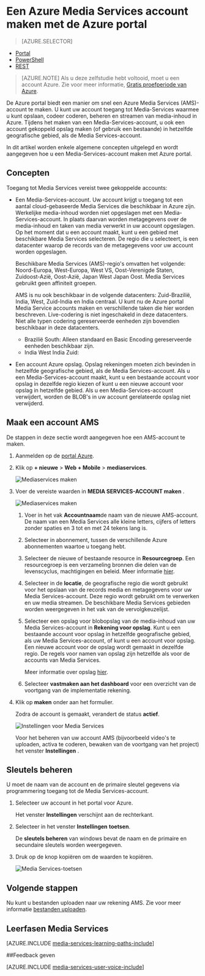 <properties
    pageTitle=" Een Azure Media Services-account maken met Azure portal | Microsoft Azure"
    description="Deze zelfstudie doorloopt u de stappen voor het maken van een account Azure Media Services met Azure portal."
    services="media-services"
    documentationCenter=""
    authors="Juliako"
    manager="erikre"
    editor=""/>

<tags
    ms.service="media-services"
    ms.workload="media"
    ms.tgt_pltfrm="na"
    ms.devlang="na"
    ms.topic="get-started-article"
    ms.date="10/24/2016"
    ms.author="juliako"/>


# <a name="create-an-azure-media-services-account-using-the-azure-portal"></a>Een Azure Media Services account maken met de Azure portal

> [AZURE.SELECTOR]
- [Portal](media-services-portal-create-account.md)
- [PowerShell](media-services-manage-with-powershell.md)
- [REST](http://msdn.microsoft.com/library/azure/dn194267.aspx)

> [AZURE.NOTE] Als u deze zelfstudie hebt voltooid, moet u een account Azure. Zie voor meer informatie, [Gratis proefperiode van Azure](https://azure.microsoft.com/pricing/free-trial/). 

De Azure portal biedt een manier om snel een Azure Media Services (AMS)-account te maken. U kunt uw account toegang tot Media-Services waarmee u kunt opslaan, codeer coderen, beheren en streamen van media-inhoud in Azure. Tijdens het maken van een Media-Services-account, u ook een account gekoppeld opslag maken (of gebruik een bestaande) in hetzelfde geografische gebied, als de Media Services-account.

In dit artikel worden enkele algemene concepten uitgelegd en wordt aangegeven hoe u een Media-Services-account maken met Azure portal.

## <a name="concepts"></a>Concepten

Toegang tot Media Services vereist twee gekoppelde accounts:

- Een Media-Services-account. Uw account krijgt u toegang tot een aantal cloud-gebaseerde Media Services die beschikbaar in Azure zijn. Werkelijke media-inhoud worden niet opgeslagen met een Media-Services-account. In plaats daarvan worden metagegevens over de media-inhoud en taken van media verwerkt in uw account opgeslagen. Op het moment dat u een account maakt, kunt u een gebied met beschikbare Media Services selecteren. De regio die u selecteert, is een datacenter waarop de records van de metagegevens voor uw account worden opgeslagen.

    Beschikbare Media Services (AMS)-regio's omvatten het volgende: Noord-Europa, West-Europa, West VS, Oost-Verenigde Staten, Zuidoost-Azië, Oost-Azië, Japan West Japan Oost. Media Services gebruikt geen affiniteit groepen.
    
    AMS is nu ook beschikbaar in de volgende datacenters: Zuid-Brazilië, India, West, Zuid-India en India centraal. U kunt nu de Azure portal Media Service accounts maken en verschillende taken die hier worden beschreven. Live-codering is niet ingeschakeld in deze datacenters. Niet alle typen codering gereserveerde eenheden zijn bovendien beschikbaar in deze datacenters.
    
    - Brazilië South: Alleen standaard en Basic Encoding gereserveerde eenheden beschikbaar zijn.
    - India West India Zuid: 

- Een account Azure opslag. Opslag rekeningen moeten zich bevinden in hetzelfde geografische gebied, als de Media Services-account. Als u een Media-Services-account maakt, kunt u een bestaande account voor opslag in dezelfde regio kiezen of kunt u een nieuwe account voor opslag in hetzelfde gebied. Als u een Media-Services-account verwijdert, worden de BLOB's in uw account gerelateerde opslag niet verwijderd.

## <a name="create-an-ams-account"></a>Maak een account AMS

De stappen in deze sectie wordt aangegeven hoe een AMS-account te maken.

1. Aanmelden op de [portal Azure](https://portal.azure.com/).
2. Klik op **+ nieuwe** > **Web + Mobile** > **mediaservices**.

    ![Mediaservices maken](./media/media-services-portal-vod-get-started/media-services-new1.png)

3. Voer de vereiste waarden in **MEDIA SERVICES-ACCOUNT maken** .

    ![Mediaservices maken](./media/media-services-portal-vod-get-started/media-services-new3.png)
    
    1. Voer in het vak **Accountnaam**de naam van de nieuwe AMS-account. De naam van een Media Services alle kleine letters, cijfers of letters zonder spaties en 3 tot en met 24 tekens lang is.
    2. Selecteer in abonnement, tussen de verschillende Azure abonnementen waartoe u toegang hebt.
    
    2. Selecteer de nieuwe of bestaande resource in **Resourcegroep**.  Een resourcegroep is een verzameling bronnen die delen van de levenscyclus, machtigingen en beleid. Meer informatie [hier](azure-resource-manager/resource-group-overview.md#resource-groups).
    3. Selecteer in de **locatie**, de geografische regio die wordt gebruikt voor het opslaan van de records media en metagegevens voor uw Media Services-account. Deze regio wordt gebruikt om te verwerken en uw media streamen. De beschikbare Media Services gebieden worden weergegeven in het vak van de vervolgkeuzelijst. 
    
    3. Selecteer een opslag voor blobopslag van de media-inhoud van uw Media Services-account in **Rekening voor opslag**. Kunt u een bestaande account voor opslag in hetzelfde geografische gebied, als uw Media Services-account, of kunt u een account voor opslag. Een nieuwe account voor de opslag wordt gemaakt in dezelfde regio. De regels voor namen van opslag zijn hetzelfde als voor de accounts van Media Services.

        Meer informatie over opslag [hier](storage-introduction.md).

    4. Selecteer **vastmaken aan het dashboard** voor een overzicht van de voortgang van de implementatie rekening.
    
7. Klik op **maken** onder aan het formulier.

    Zodra de account is gemaakt, verandert de status **actief**. 

    ![Instellingen voor Media Services](./media/media-services-portal-vod-get-started/media-services-settings.png)

    Voor het beheren van uw account AMS (bijvoorbeeld video's te uploaden, activa te coderen, bewaken van de voortgang van het project) het venster **Instellingen** .

## <a name="manage-keys"></a>Sleutels beheren

U moet de naam van de account en de primaire sleutel gegevens via programmering toegang tot de Media Services-account.

1. Selecteer uw account in het portal voor Azure. 

    Het venster **Instellingen** verschijnt aan de rechterkant. 

2. Selecteer in het venster **Instellingen** **toetsen**. 

    De **sleutels beheren** van windows bevat de naam en de primaire en secundaire sleutels worden weergegeven. 
3. Druk op de knop kopiëren om de waarden te kopiëren.
    
    ![Media Services-toetsen](./media/media-services-portal-vod-get-started/media-services-keys.png)

## <a name="next-steps"></a>Volgende stappen

Nu kunt u bestanden uploaden naar uw rekening AMS. Zie voor meer informatie [bestanden uploaden](media-services-portal-upload-files.md).

## <a name="media-services-learning-paths"></a>Leerfasen Media Services

[AZURE.INCLUDE [media-services-learning-paths-include](../../includes/media-services-learning-paths-include.md)]

##<a name="provide-feedback"></a>Feedback geven

[AZURE.INCLUDE [media-services-user-voice-include](../../includes/media-services-user-voice-include.md)]


